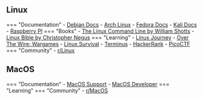 ## Linux
=== "Documentation"
    - [Debian Docs](https://www.debian.org/doc/)
    - [Arch Linux](https://archlinux.org/)
    - [Fedora Docs](https://docs.fedoraproject.org/es/docs/)
    - [Kali Docs](https://www.kali.org/docs/)
    - [Raspberry PI](https://projects.raspberrypi.org)
=== "Books"
    - [The Linux Command Line by William Shotts](https://linuxcommand.org/tlcl.php)
    - [Linux Bible by Christopher Negus](https://www.wiley.com/en-in/Linux+Bible%2C+10th+Edition-p-9781119578895)
=== "Learning"
    - [Linux Journey](https://linuxjourney.com/)
    - [Over The Wire: Wargames](https://overthewire.org/wargames/)
    - [Linux Survival](https://linuxsurvival.com/)
    - [Terminus](https://web.mit.edu/mprat/Public/web/Terminus/Web/main.html)
    - [HackerRank](https://www.hackerrank.com/domains/shell)
    - [PicoCTF](https://picoctf.org/)
=== "Community"
    - [r/Linux](https://www.reddit.com/r/linux)

## MacOS
=== "Documentation"
    - [MacOS Support](https://support.apple.com/macos)
    - [MacOS Developer](https://developer.apple.com/macos/)
=== "Learning"
=== "Community"
    - [r/MacOS](https://www.reddit.com/r/MacOS)
